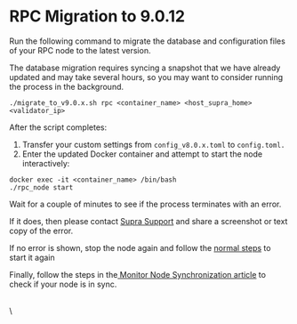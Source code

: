 # RPC Migration to 9.0.12

Run the following command to migrate the database and configuration files of your RPC node to the latest version.&#x20;

The database migration requires syncing a snapshot that we have already updated and may take several hours, so you may want to consider running the process in the background.

```
./migrate_to_v9.0.x.sh rpc <container_name> <host_supra_home> <validator_ip>
```

After the script completes:

1. Transfer your custom settings from `config_v8.0.x.toml` to `config.toml.`
2. Enter the updated Docker container and attempt to start the node interactively:

```
docker exec -it <container_name> /bin/bash
./rpc_node start
```

Wait for a couple of minutes to see if the process terminates with an error.&#x20;

If it does, then please contact [Supra Support](../creating-supradesk-tickets-via-email.md) and share a screenshot or text copy of the error.

If no error is shown, stop the node again and follow the [normal steps](starting-the-supra-node.md) to start it again&#x20;

Finally, follow the steps in the[ Monitor Node Synchronization article](monitor-node-synchronization.md)  to check if your node is in sync.

\
\
